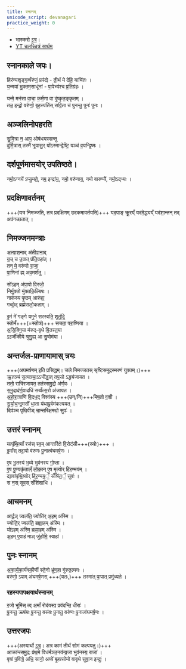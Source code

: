 ```yaml
---
title: स्नानम्
unicode_script: devanagari
practice_weight: 0
---
```


<div class="audioEmbed"  caption="" src="https://archive.org/download/AghamarshanaSuktam/Aghamarshanasuktam.MP3"></div>

- भास्करो [ऽत्र](https://archive.org/stream/taittiriya/taittiriya_aranyaka_bhaskara_02#page/n89/mode/2up)।
- [YT चलच्चित्रं सार्थम्](https://www.youtube.com/watch?v=MtzV0ntHlZI)

## स्नानकाले जपः।
हिर॑ण्यशृङ्ग॒व्वँरु॑णं॒ प्रप॑द्ये - ती॒र्थं मे देहि॒ याचि॑तः ।  
य॒न्मया॑ भु॒क्तम॒साधू॑नां - पा॒पेभ्य॑श्च प्र॒तिग्र॑हः ।

यन्मे॒ मन॑सा वा॒चा॒ क॒र्म॒णा वा दु॑ष्कृत॒ङ्कृतम् ।  
तन्न॒ इन्द्रो॒ वरु॑णो॒ बृह॒स्पति॑स् सवि॒ता च॑ पुनन्तु॒ पुनः॑ पुनः ।

## अञ्जलिनोपहरति  
सु॒मि॒त्रा न॒ आप॒ ओष॑धयस्सन्तु  
दुर्मि॒त्रास् तस्मै॑ भूयासु॒र् यो॑ऽस्मान्द्वेष्टि॒ यञ्च॑ व॒यन्द्वि॒ष्मः ।

## दर्शपूर्णमासयोर् उपतिष्ठते।  
नमो॒ऽग्नये॑ ऽप्सु॒मते॒, नम॒ इन्द्रा॑य॒, नमो॒ वरु॑णाय॒, नमो वारुण्यै॑, नमो॒ऽद्भ्यः । 

## प्रदक्षिणावर्तनम्
+++(यत्र निमज्जति, तत्र प्रदक्षिणम् उदकमावर्तयति)+++
यद॒पाङ् क्रू॒रय्ँ यद॑मे॒द्ध्यय्ँ यद॑शा॒न्तन् तद् अप॑गच्छतात् ।  

## निमज्जनमन्त्राः  
अ॒त्या॒श॒नाद् अ॑तीपा॒ना॒द्  
य॒च् च उ॒ग्रात् प्र॑ति॒ग्रहा॑त् ।  
तन् मे॒ वरु॑णो रा॒जा॒  
पा॒णिना॑ ह्य् अव॒मर्श॑तु । 

सो॑ऽहम् अ॑पा॒पो वि॒रजो॒  
निर्मु॒क्तो मु॑क्तकि॒ल्बिषः ।  
नाक॑स्य पृ॒ष्ठम् आरु॑ह्य॒  
गच्छे॒द् ब्रह्म॑सलो॒कताम् । 

इ॒मं मे॑ गङ्गे यमुने सरस्वति॒ शुतु॑द्रि॒  
स्तोमँ॑+++(=स्तोत्रं)+++ सचता॒ परु॒ष्णिया ।  
अ॒सि॒क्नि॒या म॑रुद्-वृधे वि॒तस्त॒या  
ऽऽर्जी॑कीये श्रुणु॒ह्य् आ सु॒षोम॑या । 

## अन्तर्जल-प्राणायामास् त्रयः
+++(अघमर्षणम् इति प्रसिद्धम्। जले निमज्जतस् सृष्टिसमुद्रस्मरणं युक्तम्।)+++  
ऋ॒तञ्च॑ स॒त्यञ्चा॒ऽऽभी॑द्धा॒त् तप॒सो ऽद्ध्य॑जायत ।  
ततो॒ रात्रि॑रजायत॒ तत॑स्समु॒द्रो अ॑र्ण॒वः ।  
स॒मु॒द्राद॑र्ण॒वादधि॑ सव्वँत्स॒रो अ॑जायत ।  
अ॒हो॒रा॒त्राणि॑ वि॒दध॒द् विश्व॑स्य +++(उन्/नि)+++मिष॒तो व॒शी ।  
सू॒र्या॒च॒न्द्र॒मसौ॑ धा॒ता य॑थापू॒र्वम॑कल्पयत् ।  
दिव॑ञ्च पृथि॒वीञ् चा॒न्तरि॑क्ष॒मथो॒ सुवः॑ ।  

## उत्तरं स्नानम्
यत्पृ॑थि॒व्याँ रज॑स् स्व॒म् आन्तरि॑क्षे वि॒रोद॑सी+++(स्योः)+++ ।  
इ॒माँस् तदा॒पो व॑रुणः पु॒नात्व॑घमर्ष॒णः ।  

ए॒ष भू॒तस्य॑ भ॒व्ये भुव॑नस्य गो॒प्ता ।  
ए॒ष पु॒ण्यकृ॑ताल्ँ लो॒का॒न् ए॒ष मृ॒त्योर् हि॑र॒ण्मय॑म् ।  
द्यावा॑पृथि॒व्योर् हि॑र॒ण्मय॒ँ॒ सँश्रि॑त॒ँ॒ सुवः॑ ।  
स न॒स् सुव॒स् सँशि॑शाधि । 

## आचमनम्
आर्द्र॒ञ् ज्वल॑ति॒ ज्योति॑र् अ॒हम् अ॑स्मि ।  
ज्योति॒र् ज्वल॑ति॒ ब्रह्मा॒हम् अ॑स्मि ।  
यो॑ऽहम् अ॑स्मि॒ ब्रह्मा॒हम् अ॑स्मि ।  
अ॒हम् ए॒वाहं माञ् जु॑होमि॒ स्वाहा॑ । 

## पुनः स्नानम्
अ॒का॒र्य॒का॒र्य॑वकी॒र्णी स्ते॒नो भ्रू॑ण॒हा गु॑रुत॒ल्पगः ।  
वरु॑णो॒ ऽपाम् अ॑घमर्ष॒णस् +++(यतः,)+++ तस्मा॑त् पा॒पात् प्रमु॑च्यते ।  

### रहस्यपापक्षयार्थस्नानम्
र॒जो भूमि॑स् त्व् अ॒माँ रोद॑यस्व॒ प्रव॑दन्ति॒ धीराः॑ ।  
पु॒नन्तु॒ ऋष॑यः पु॒नन्तु॒ वस॑वः पु॒नातु॒ वरु॑णः पु॒नात्व॑घमर्ष॒णः । 

## उत्तरजपः
+++(अस्यार्थो [ऽत्र](../../../somaH/Rk/akrAnt_samudraH/)। अत्र कामं तीर्थं सोमं कल्पयतु।)+++  
आक्रा॑न्त्समु॒द्रः प्र॑थ॒मे विध॑र्मञ्ज॒नय॑न्प्र॒जा भुव॑नस्य॒ राजा॑ ।  
वृषा॑ प॒वित्रे॒ अधि॒ सानो॒ अव्ये॑ बृ॒हत्सोमो॑ वावृधे सुवा॒न इन्दुः॑ ।